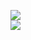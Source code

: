 [![](https://img.shields.io/badge/Made%20With-Github%20Spray-lightgrey.svg?style=for-the-badge&logo=github)](https://github.com/Annihil/github-spray#20157)  
[![](https://i.imgur.com/2DrTn0Z.gif)](https://github.com/Annihil/github-spray)